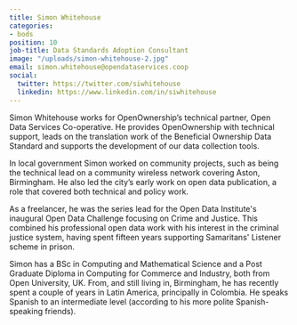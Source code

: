 ```yaml
---
title: Simon Whitehouse
categories:
- bods
position: 10
job-title: Data Standards Adoption Consultant
image: "/uploads/simon-whitehouse-2.jpg"
email: simon.whitehouse@opendataservices.coop
social:
  twitter: https://twitter.com/siwhitehouse
  linkedin: https://www.linkedin.com/in/siwhitehouse
---
```


Simon Whitehouse works for OpenOwnership’s technical partner, Open Data Services Co-operative. He provides OpenOwnership with technical support, leads on the translation work of the Beneficial Ownership Data Standard and supports the development of our data collection tools.

In local government Simon worked on community projects, such as being the technical lead on a community wireless network covering Aston, Birmingham. He also led the city’s early work on open data publication, a role that covered both technical and policy work.

As a freelancer, he was the series lead for the Open Data Institute's inaugural Open Data Challenge focusing on Crime and Justice. This combined his professional open data work with his interest in the criminal justice system, having spent fifteen years supporting Samaritans' Listener scheme in prison.

Simon has a BSc in Computing and Mathematical Science and a Post Graduate Diploma in Computing for Commerce and Industry, both from Open University, UK. From, and still living in, Birmingham, he has recently spent a couple of years in Latin America, principally in Colombia. He speaks Spanish to an intermediate level (according to his more polite Spanish-speaking friends).
